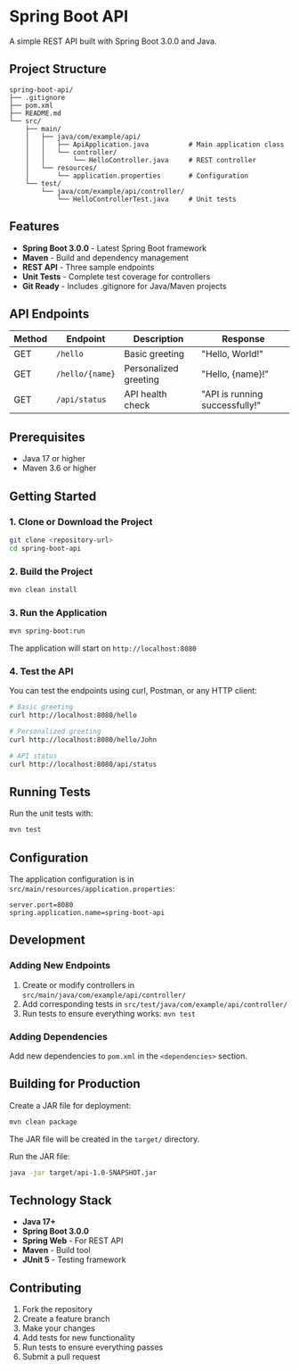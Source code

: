 # Spring Boot API

A simple REST API built with Spring Boot 3.0.0 and Java.

## Project Structure

```
spring-boot-api/
├── .gitignore
├── pom.xml
├── README.md
└── src/
    ├── main/
    │   ├── java/com/example/api/
    │   │   ├── ApiApplication.java          # Main application class
    │   │   └── controller/
    │   │       └── HelloController.java     # REST controller
    │   └── resources/
    │       └── application.properties       # Configuration
    └── test/
        └── java/com/example/api/controller/
            └── HelloControllerTest.java     # Unit tests
```

## Features

- **Spring Boot 3.0.0** - Latest Spring Boot framework
- **Maven** - Build and dependency management
- **REST API** - Three sample endpoints
- **Unit Tests** - Complete test coverage for controllers
- **Git Ready** - Includes .gitignore for Java/Maven projects

## API Endpoints

| Method | Endpoint | Description | Response |
|--------|----------|-------------|----------|
| GET | `/hello` | Basic greeting | "Hello, World!" |
| GET | `/hello/{name}` | Personalized greeting | "Hello, {name}!" |
| GET | `/api/status` | API health check | "API is running successfully!" |

## Prerequisites

- Java 17 or higher
- Maven 3.6 or higher

## Getting Started

### 1. Clone or Download the Project

```bash
git clone <repository-url>
cd spring-boot-api
```

### 2. Build the Project

```bash
mvn clean install
```

### 3. Run the Application

```bash
mvn spring-boot:run
```

The application will start on `http://localhost:8080`

### 4. Test the API

You can test the endpoints using curl, Postman, or any HTTP client:

```bash
# Basic greeting
curl http://localhost:8080/hello

# Personalized greeting
curl http://localhost:8080/hello/John

# API status
curl http://localhost:8080/api/status
```

## Running Tests

Run the unit tests with:

```bash
mvn test
```

## Configuration

The application configuration is in `src/main/resources/application.properties`:

```properties
server.port=8080
spring.application.name=spring-boot-api
```

## Development

### Adding New Endpoints

1. Create or modify controllers in `src/main/java/com/example/api/controller/`
2. Add corresponding tests in `src/test/java/com/example/api/controller/`
3. Run tests to ensure everything works: `mvn test`

### Adding Dependencies

Add new dependencies to `pom.xml` in the `<dependencies>` section.

## Building for Production

Create a JAR file for deployment:

```bash
mvn clean package
```

The JAR file will be created in the `target/` directory.

Run the JAR file:

```bash
java -jar target/api-1.0-SNAPSHOT.jar
```

## Technology Stack

- **Java 17+**
- **Spring Boot 3.0.0**
- **Spring Web** - For REST API
- **Maven** - Build tool
- **JUnit 5** - Testing framework

## Contributing

1. Fork the repository
2. Create a feature branch
3. Make your changes
4. Add tests for new functionality
5. Run tests to ensure everything passes
6. Submit a pull request                                                                                                                                                                 